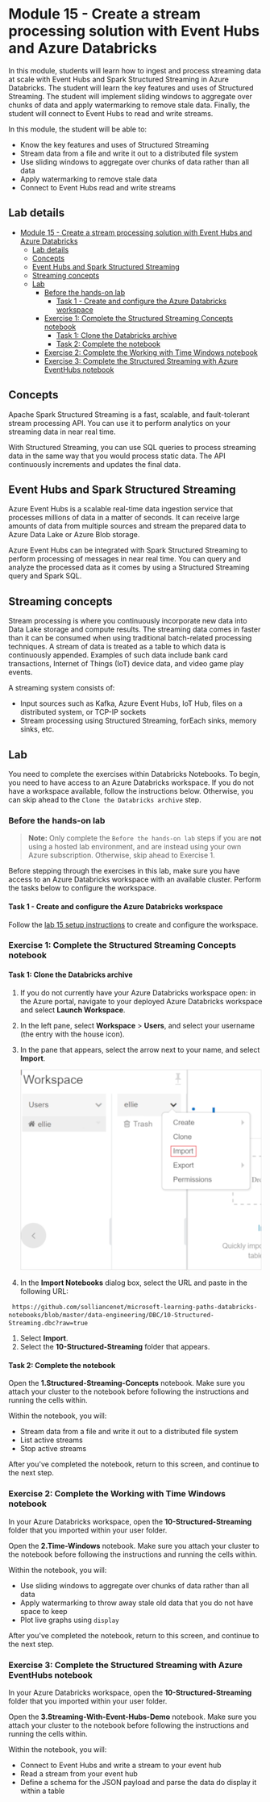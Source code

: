 # Module 15 - Create a stream processing solution with Event Hubs and Azure Databricks

In this module, students will learn how to ingest and process streaming data at scale with Event Hubs and Spark Structured Streaming in Azure Databricks. The student will learn the key features and uses of Structured Streaming. The student will implement sliding windows to aggregate over chunks of data and apply watermarking to remove stale data. Finally, the student will connect to Event Hubs to read and write streams.

In this module, the student will be able to:

- Know the key features and uses of Structured Streaming
- Stream data from a file and write it out to a distributed file system
- Use sliding windows to aggregate over chunks of data rather than all data
- Apply watermarking to remove stale data
- Connect to Event Hubs read and write streams

## Lab details

- [Module 15 - Create a stream processing solution with Event Hubs and Azure Databricks](#module-15---create-a-stream-processing-solution-with-event-hubs-and-azure-databricks)
  - [Lab details](#lab-details)
  - [Concepts](#concepts)
  - [Event Hubs and Spark Structured Streaming](#event-hubs-and-spark-structured-streaming)
  - [Streaming concepts](#streaming-concepts)
  - [Lab](#lab)
    - [Before the hands-on lab](#before-the-hands-on-lab)
      - [Task 1 - Create and configure the Azure Databricks workspace](#task-1---create-and-configure-the-azure-databricks-workspace)
    - [Exercise 1: Complete the Structured Streaming Concepts notebook](#exercise-1-complete-the-structured-streaming-concepts-notebook)
      - [Task 1: Clone the Databricks archive](#task-1-clone-the-databricks-archive)
      - [Task 2: Complete the notebook](#task-2-complete-the-notebook)
    - [Exercise 2: Complete the Working with Time Windows notebook](#exercise-2-complete-the-working-with-time-windows-notebook)
    - [Exercise 3: Complete the Structured Streaming with Azure EventHubs notebook](#exercise-3-complete-the-structured-streaming-with-azure-eventhubs-notebook)

## Concepts

Apache Spark Structured Streaming is a fast, scalable, and fault-tolerant stream processing API. You can use it to perform analytics on your streaming data in near real time.

With Structured Streaming, you can use SQL queries to process streaming data in the same way that you would process static data. The API continuously increments and updates the final data.

## Event Hubs and Spark Structured Streaming

Azure Event Hubs is a scalable real-time data ingestion service that processes millions of data in a matter of seconds. It can receive large amounts of data from multiple sources and stream the prepared data to Azure Data Lake or Azure Blob storage.

Azure Event Hubs can be integrated with Spark Structured Streaming to perform processing of messages in near real time. You can query and analyze the processed data as it comes by using a Structured Streaming query and Spark SQL.

## Streaming concepts

Stream processing is where you continuously incorporate new data into Data Lake storage and compute results. The streaming data comes in faster than it can be consumed when using traditional batch-related processing techniques. A stream of data is treated as a table to which data is continuously appended. Examples of such data include bank card transactions, Internet of Things (IoT) device data, and video game play events.

A streaming system consists of:

- Input sources such as Kafka, Azure Event Hubs, IoT Hub, files on a distributed system, or TCP-IP sockets
- Stream processing using Structured Streaming, forEach sinks, memory sinks, etc.

## Lab

You need to complete the exercises within Databricks Notebooks. To begin, you need to have access to an Azure Databricks workspace. If you do not have a workspace available, follow the instructions below. Otherwise, you can skip ahead to the `Clone the Databricks archive` step.

### Before the hands-on lab

> **Note:** Only complete the `Before the hands-on lab` steps if you are **not** using a hosted lab environment, and are instead using your own Azure subscription. Otherwise, skip ahead to Exercise 1.

Before stepping through the exercises in this lab, make sure you have access to an Azure Databricks workspace with an available cluster. Perform the tasks below to configure the workspace.

#### Task 1 - Create and configure the Azure Databricks workspace

Follow the [lab 15 setup instructions](https://github.com/solliancenet/microsoft-data-engineering-ilt-deploy/blob/main/setup/15/lab-01-setup.md) to create and configure the workspace.

### Exercise 1: Complete the Structured Streaming Concepts notebook

#### Task 1: Clone the Databricks archive

1. If you do not currently have your Azure Databricks workspace open: in the Azure portal, navigate to your deployed Azure Databricks workspace and select **Launch Workspace**.
1. In the left pane, select **Workspace** > **Users**, and select your username (the entry with the house icon).
1. In the pane that appears, select the arrow next to your name, and select **Import**.

    ![The menu option to import the archive](media/import-archive.png)

1. In the **Import Notebooks** dialog box, select the URL and paste in the following URL:

 ```
  https://github.com/solliancenet/microsoft-learning-paths-databricks-notebooks/blob/master/data-engineering/DBC/10-Structured-Streaming.dbc?raw=true
 ```

1. Select **Import**.
1. Select the **10-Structured-Streaming** folder that appears.

#### Task 2: Complete the notebook

Open the **1.Structured-Streaming-Concepts** notebook. Make sure you attach your cluster to the notebook before following the instructions and running the cells within.

Within the notebook, you will:

- Stream data from a file and write it out to a distributed file system
- List active streams
- Stop active streams

After you've completed the notebook, return to this screen, and continue to the next step.

### Exercise 2: Complete the Working with Time Windows notebook

In your Azure Databricks workspace, open the **10-Structured-Streaming** folder that you imported within your user folder.

Open the **2.Time-Windows** notebook. Make sure you attach your cluster to the notebook before following the instructions and running the cells within.

Within the notebook, you will:

- Use sliding windows to aggregate over chunks of data rather than all data
- Apply watermarking to throw away stale old data that you do not have space to keep
- Plot live graphs using `display`

After you've completed the notebook, return to this screen, and continue to the next step.

### Exercise 3: Complete the Structured Streaming with Azure EventHubs notebook

In your Azure Databricks workspace, open the **10-Structured-Streaming** folder that you imported within your user folder.

Open the **3.Streaming-With-Event-Hubs-Demo** notebook. Make sure you attach your cluster to the notebook before following the instructions and running the cells within.

Within the notebook, you will:

- Connect to Event Hubs and write a stream to your event hub
- Read a stream from your event hub
- Define a schema for the JSON payload and parse the data do display it within a table
